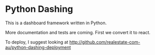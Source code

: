 Python Dashing
==============

This is a dashboard framework written in Python.

More documentation and tests are coming. First we convert it to react.

To deploy, I suggest looking at http://github.com/realestate-com-au/python-dashing-deployment

